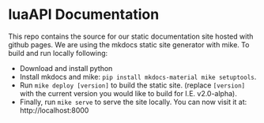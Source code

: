 # luaAPI Documentation
This repo contains the source for our static documentation site hosted with github pages.
We are using the mkdocs static site generator with mike. To build and run locally following:
- Download and install python
- Install mkdocs and mike: `pip install mkdocs-material mike setuptools`.
- Run `mike deploy [version]` to build the static site. (replace `[version]` with the current version you would like to build for I.E. v2.0-alpha).
- Finally, run `mike serve` to serve the site locally.
You can now visit it at: http://localhost:8000